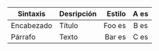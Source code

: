 | Sintaxis | Desripción | Estilo | A es |
| --- | :-- | --: | :-: |
| Encabezado | Título | Foo es | B es |
| Párrafo | Texto | Bar es | C es |
